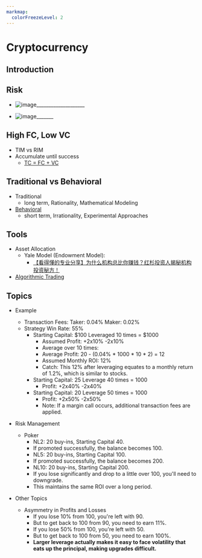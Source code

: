 ```yaml
---
markmap:
  colorFreezeLevel: 2
---
```


# Cryptocurrency

## Introduction


## Risk
- ![image](https://slides.posetmage.com/Business/Cryptocurrency/Salary%20Other%20vs%20Quant.webp)____________________

- ![image](https://slides.posetmage.com/Business/Cryptocurrency/Profit.png)_______

## High FC, Low VC
- TIM vs RIM
- Accumulate until success
  - [TC = FC + VC](https://knowledge.posetmage.com/Social%20Science/Economics/%E5%BB%A0%E5%95%86%E5%A6%82%E4%BD%95%E5%81%9A%E5%88%B0%E7%8D%A8%E4%BD%94%E9%82%84%E6%9C%89%E5%85%B6%E5%A4%96%E9%83%A8%E6%80%A7%E7%B5%90%E6%9E%9C.html)

## Traditional vs Behavioral
- Traditional
  - long term, Rationality, Mathematical Modeling
- [Behavioral](https://knowledge.posetmage.com/Social%20Science/Economics/Behavioral%20Finance.html)
  - short term, Irrationality, Experimental Approaches

## Tools
- Asset Allocation
  - Yale Model (Endowment Model):
    - [【看得懂的专业分享】为什么机构总比你赚钱？红杉投资人揭秘机构投资秘方！](https://www.youtube.com/watch?v=Ac3S7UYCKjQ)
- [Algorithmic Trading](https://knowledge.posetmage.com/Social%20Science/Economics/Algorithmic%20Trading.html)


## Topics
- Example
  - Transaction Fees: Taker: 0.04% Maker: 0.02%
  - Strategy Win Rate: 55%
    - Starting Capital: $100 Leveraged 10 times = $1000
      - Assumed Profit: +2x10% -2x10%
      - Average over 10 times:
      - Average Profit: 20 - (0.04% * 1000 * 10 * 2) = 12
      - Assumed Monthly ROI: 12%
      - Catch: This 12% after leveraging equates to a monthly return of 1.2%, which is similar to stocks.
    - Starting Capital: 25 Leverage 40 times = 1000
      - Profit: +2x40% -2x40%
    - Starting Capital: 20 Leverage 50 times = 1000
      - Profit: +2x50% -2x50%
      - Note: If a margin call occurs, additional transaction fees are applied.

- Risk Management
  - Poker
    - NL2: 20 buy-ins, Starting Capital 40.
    - If promoted successfully, the balance becomes 100.
    - NL5: 20 buy-ins, Starting Capital 100.
    - If promoted successfully, the balance becomes 200.
    - NL10: 20 buy-ins, Starting Capital 200.
    - If you lose significantly and drop to a little over 100, you'll need to downgrade. 
    - This maintains the same ROI over a long period.

- Other Topics
  - Asymmetry in Profits and Losses
    - If you lose 10% from 100, you're left with 90.
    - But to get back to 100 from 90, you need to earn 11%.
    - If you lose 50% from 100, you're left with 50.
    - But to get back to 100 from 50, you need to earn 100%.
    - **Larger leverage actually makes it easy to face volatility that eats up the principal, making upgrades difficult.**


